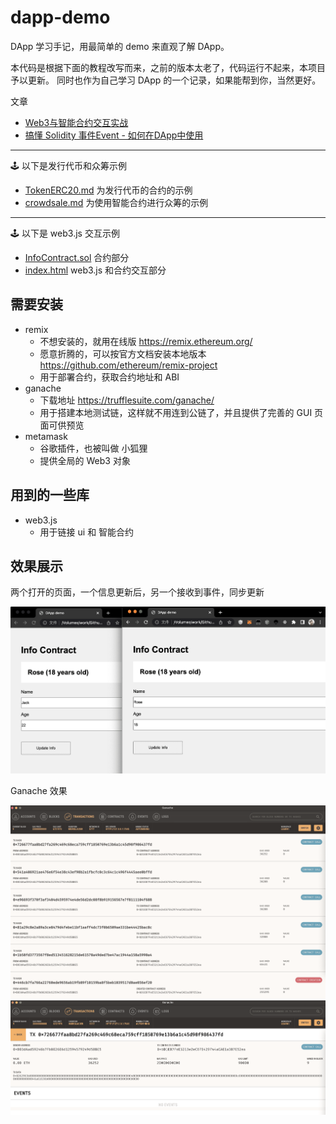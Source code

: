 # dapp-demo

DApp 学习手记，用最简单的 demo 来直观了解 DApp。

本代码是根据下面的教程改写而来，之前的版本太老了，代码运行不起来，本项目予以更新。
同时也作为自己学习 DApp 的一个记录，如果能帮到你，当然更好。

文章

- [Web3与智能合约交互实战](https://learnblockchain.cn/2018/04/15/web3-html/)
- [搞懂 Solidity 事件Event - 如何在DApp中使用](https://learnblockchain.cn/2018/05/09/solidity-event/)


---

🕹 以下是发行代币和众筹示例

- [TokenERC20.md](TokenERC20.md)  为发行代币的合约的示例
- [crowdsale.md](crowdsale.md)  为使用智能合约进行众筹的示例


---

🕹 以下是 web3.js 交互示例

- [InfoContract.sol](InfoContract.sol) 合约部分
- [index.html](index.html) web3.js 和合约交互部分

## 需要安装

- remix
    - 不想安装的，就用在线版 https://remix.ethereum.org/
    - 愿意折腾的，可以按官方文档安装本地版本 https://github.com/ethereum/remix-project
    - 用于部署合约，获取合约地址和 ABI
- ganache
    - 下载地址 https://trufflesuite.com/ganache/
    - 用于搭建本地测试链，这样就不用连到公链了，并且提供了完善的 GUI 页面可供预览
- metamask
    - 谷歌插件，也被叫做 小狐狸
    - 提供全局的 Web3 对象
    
## 用到的一些库

- web3.js
    - 用于链接 ui 和 智能合约
    
## 效果展示

两个打开的页面，一个信息更新后，另一个接收到事件，同步更新

![](assets/info.png)


Ganache 效果

![](assets/transactions.png)
![](assets/detail.png)
